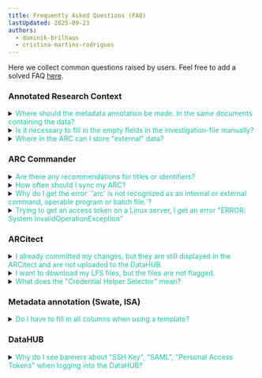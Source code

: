 ```yaml
---
title: Frequently Asked Questions (FAQ)
lastUpdated: 2025-09-23
authors:
  - dominik-brilhaus
  - cristina-martins-rodrigues
---
```


Here we collect common questions raised by users.
Feel free to add a solved FAQ [here](https://github.com/nfdi4plants/nfdi4plants.knowledgebase/issues).

### Annotated Research Context

<details><summary><span style="color: #1fc2a7">
Where should the metadata annotation be made. In the same documents containing the data? 
</summary>

No. The metadata describing the data is collected in separate xlsx-files – called `isa.assay.xlsx` – that resides in the parent folder of the dataset.

</details>

<details><summary><span style="color: #1fc2a7">
Is it necessary to fill in the empty fields in the investigation-file manually? 
</summary>

No. Although it is possible to fill out the workbook manually, we recommend using [ARC Commander](/nfdi4plants.knowledgebase/arc-commander) or [ARCitect](/nfdi4plants.knowledgebase/arcitect) to add this metadata.

</details>

<details><summary><span style="color: #1fc2a7">
Where in the ARC can I store "external" data? 
</summary>

Research projects rarely start out of the blue. Rather every project builds on previous findings and published datasets.
To properly re-use and reference such a dataset, we recommend to add a `study` to your ARC. Every study by default comes with four parts:

```
└── <StudyName>
    ├── README.md
    ├── isa.study.xlsx
    ├── protocols
    └── resources
```

- In the `resources` directory you can add the data (e.g. supplemental data files)
- In the `protocols` directory you can add notes on how you retrieved the data and from where.
- The study is registered in your ARC's `isa.investigation.xlsx`, which includes a section "STUDY PUBLICATIONS" for every study. Here, you can add publication details (author, DOI, etc.) about the external data source.

</details>

### ARC Commander

<details><summary><span style="color: #1fc2a7">
Are there any recommendations for titles or identifiers?
</summary>

Avoid using spaces in the identifier. Use underscores and capital letters instead. There are no specific restrictions regarding the title. Although it is possible to fill in the workbook manually, we recommend using <a href="/nfdi4plants.knowledgebase/arc-commander">ARC Commander</a> to add this metadata.

</details>

<details><summary><span style="color: #1fc2a7">
How often should I sync my ARC?
</summary>

We would not want to recommend a fixed time interval (once every hour / day / week) for how often you ideally sync the ARC. In general, the more you work with your ARC, the more you add or update, annotate or analyze data, the more you will want to make sure these changes are saved. Consider the syncing as a way to backup your project's progress as well as an "undo button".

:::tip
For more details, check out the [Syncing Recommendations](/nfdi4plants.knowledgebase/git/git-syncing-recommendation)
:::

</details>


<details><summary><span style="color: #1fc2a7">
Why do I get the error `'arc' is not recognized as an internal or external command, operable program or batch file.`?
</summary>

Your machine cannot find your ARC commander executable. Possible reasons are that you have not yet installed the ARC commander or that the `arc` executable was not added to your path. 

Please carefully retry the [ARC Commander setup](/nfdi4plants.knowledgebase/arc-commander/setup/installation). 

If this does not do the trick, please follow these steps towards debugging (on Windows): 

1. Open the command prompt (cmd) or powershell in the folder (e.g. `C:\Programs\ArcCommander`) where you stored the ARC Commander program (e.g. arc.exe). If `arc --version` shows the version, the executable is intact. 
2. Next, execute `path` to check wether the folder (e.g. `C:\Programs\ArcCommander`) appears in your path.
3. Adapt the user's path (not admin)
   
:bulb: If you do not have admin rights on the computer, please open the settings "Edit environment variables for your account" and follow steps described in the [ARC Commander setup](/nfdi4plants.knowledgebase/arc-commander/setup/installation).

</details>
<details><summary><span style="color: #1fc2a7">
Trying to get an access token on a Linux server, I get an error "ERROR: System InvalidOperationException"

</summary>

If you see something like this ...

```yaml
ERROR: System.InvalidOperationException: Error loading discovery document: Error connecting to https://git.nfdi4plants.org/.well-known/openid-configuration. The SSL connection could not be established, see inner exception.. System.InvalidOperationException: Error loading discovery document: Error connecting to https://git.nfdi4plants.org/.well-known/openid-configuration. The SSL connection could not be established, see inner exception..
```

... the Linux machine cannot verify the SSL certificates of the DataHUB.

The root certificates need to be present on the machine to verify certificates for any outgoing connection. These come from a package usually called `ca-certificates` on RHEL-derivates and on Debian-based systems. It can be installed quite easily with:

### Debian

```bash
apt install ca-certificates
```

### RHEL

```bash
dnf install ca-certificates
```




</details>

### ARCitect

<details>
<summary><span style="color: #1fc2a7">
I already committed my changes, but they are still displayed in the ARCitect and are not uploaded to the DataHUB.
</summary>

Sometimes, the ARCitect does not "accept" a commit or when writing a commit message and hitting the "commit" button the changes are still displayed. You can try the following:

1. Close all windows (e.g. windows explorer) and files (in particular Excel workbooks) related to the ARC
2. Try to commit again.

:::tip
In general, we recommend to close all isa.investigation.xlsx, isa.study.xlsx and isa.assay.xlsx workbooks when working on your ARC using ARCitect.
:::

</details>

<details>
<summary><span style="color: #1fc2a7">
I want to download my LFS files, but the files are not flagged. 
</summary>

To see the LFS flag and enable file download, you need Git LFS version 3.7.0 or higher. Please try the following steps:

1. Open command line via ARCitect --> Tools --> Command Window
2. Type and execute: `git-lfs --version`
3. If your Git LFS version is older then 3.7.0, follow the [Git Installation Guide](/nfdi4plants.knowledgebase/git/git-installation) to install the latest version. 
4. After installation reload ARCitect. The LFS files should now be flagged and can be downloaded with right-click.  



</details>

<!-- 
<details>
<summary><span style="color: #1fc2a7">
Why is the file tree flickering in ARCitect?
</summary>

So far we only saw this bug on macOS with ARCs stored in a folder that is watched and synced by iCloud (typically the `Desktop` and `Documents` folder and sub-folders). Please store your ARCs in folders outside iCloud.

</details>

<details>
<summary><span style="color: #1fc2a7">
Why do I get the warning "Clone succeeded, but checkout failed."?
</summary>

This warning is likely due to an issue with your Git or Git LFS installation.
If you see this error, when using ARCitect (version ≥ 0.0.21) under Windows or Linux, please let us know via e.g. helpdesk.

On macOS ARCitect's git dependency is not yet in place.
Please follow [this workaround](https://github.com/nfdi4plants/ARCitect/discussions/88).

</details> -->

<details>
<summary><span style="color: #1fc2a7">
What does the "Credential Helper Selector" mean?
</summary>

During ARCitect login, Windows asks you wether you want to use a "Credential Helper". This can be used to store your DataHUB credentials. You do not need this for ARCitect to work. You can choose "no helper" or "manager" and tick the check box "always use this from now on" to avoid the popup in the future.

![](@images/faqs/credential-helper-selector.png)

</details>


### Metadata annotation (Swate, ISA)

<!-- <details><summary><span style="color: #1fc2a7">
Is it possible to use common Excel functionalities?
</summary>

Yes. In fact, this is one of the reasons why we decided to embed Swate within Excel, as it allows users to continue using the Excel functionality they are accustomed to. -->

</details>

<details><summary><span style="color: #1fc2a7">
Do I have to fill in all columns when using a template?
</summary>

No. However, if you want to submit your data to a <a href="https://nfdi4plants.org/nfdi4plants.knowledgebase/docs/fundamentals/PublicDataRepositories.html">public data repository</a>, these will require specific metadata. For this purpose we provide the corresponding templates helping you to annotate your data accordingly.

</details>

<!-- <details><summary><span style="color: #1fc2a7">
Installation (Windows, manual): How and where to create a shared folder?
</summary>

Wherever you created your <b>folder-to-be-shared</b> according to <a href="https://nfdi4plants.org/nfdi4plants.knowledgebase/docs/SwateManual/swate_installation_desktop-win-manually.html">these instructions</a>, you need to have the right to <a href="https://learn.microsoft.com/en-us/office/dev/add-ins/testing/create-a-network-shared-folder-catalog-for-task-pane-and-content-add-ins#share-a-folder">share a folder</a> at this particular location.  

This might not be possible at <span style="background-color: grey">'C:\folder-to-be-shared'</span> but, when you go one level down, into <span style="background-color: grey">'Users'</span>, <span style="background-color:grey">'C:\Users\folder-to-be-shared'</span> might be sharable. You can share a folder when the <span style="background-color:grey">'Sharing'</span> tab is shown next to the <span style="background-color:grey">'General'</span> tab in the properties dialog window (right click on the <b>folder-to-be-shared</b>, select 'properties').  

When you created a <b>folder-to-be-shared</b>, placed the latest manifest(s) from the zip-extracted <a href="https://github.com/nfdi4plants/Swate/blob/developer/.assets/swate-win.zip?raw=true">download</a> into it (<span style="background-color:grey">'core_manifest.xml'</span>, and optional: <span style="background-color:grey">'experts_manifest.xml'</span>), finished <a href="https://learn.microsoft.com/en-us/office/dev/add-ins/testing/create-a-network-shared-folder-catalog-for-task-pane-and-content-add-ins#share-a-folder">these steps</a> and continue with <a href="https://learn.microsoft.com/en-us/office/dev/add-ins/testing/create-a-network-shared-folder-catalog-for-task-pane-and-content-add-ins#configure-the-trust-manually">these steps</a> in Excel, you should be ready to dive into Swate. - Enjoy 🚀

</details> -->

<!-- 
## ISA

<details><summary><span style="color: #1fc2a7">
Which format must be used to enter a date?
</summary>

String formatted as ISO8601 date: YYYY-MM-DD

</details> -->

### DataHUB

<details><summary><span style="color: #1fc2a7">
Why do I see banners about "SSH Key", "SAML", "Personal Access Tokens" when logging into the DataHUB?
</summary>

After login to the DataHUB you see the following banners

![](@images/datahub/datahub-banner-token.png)


If you use DataPLANT tools (ARCitect or ARC commander) to sync your ARC with the DataHUB, you can safely ignore them and click "Don't show again".

</details>
